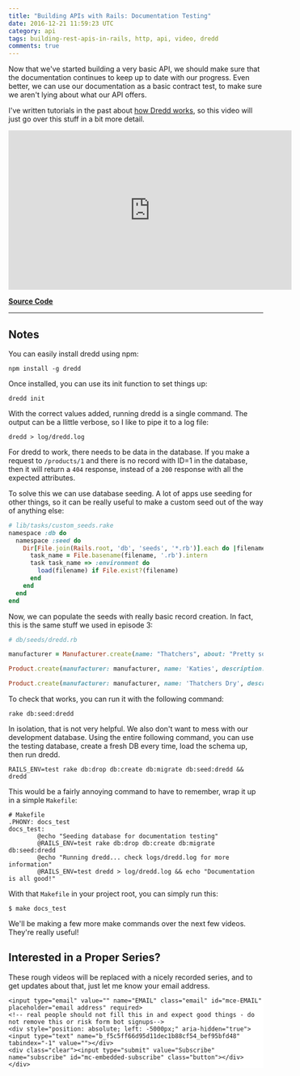 ```yaml
---
title: "Building APIs with Rails: Documentation Testing"
date: 2016-12-21 11:59:23 UTC
category: api
tags: building-rest-apis-in-rails, http, api, video, dredd
comments: true
---
```


Now that we've started building a very basic API, we should make sure that the documentation continues to keep up to date with our progress. Even better, we can use our documentation as a basic contract test, to make sure we aren't lying about what our API offers.

I've written tutorials in the past about [how Dredd works](https://philsturgeon.uk/api/2015/01/28/dredd-api-testing-documentation/), so this video will just go over this stuff in a bit more detail.

<iframe width="560" height="315" src="https://www.youtube.com/embed/dJXTWVuE89Q" frameborder="0" allowfullscreen></iframe>

**[Source Code](https://github.com/philsturgeon/livecoding-apisyouwonthate/tree/master/episode-04-contract-testing-with-dredd)**

<hr/>

## Notes

You can easily install dredd using npm:

~~~ shell
npm install -g dredd
~~~

Once installed, you can use its init function to set things up:

~~~
dredd init
~~~

With the correct values added, running dredd is a single command. The output can be a llittle verbose, so I like to pipe it to a log file:

~~~
dredd > log/dredd.log
~~~

For dredd to work, there needs to be data in the database. If you make a request to `/products/1` and there is no record with ID=1 in the database, then it will return a `404` response, instead of a `200` response with all the expected attributes.

To solve this we can use database seeding. A lot of apps use seeding for other things, so it can be really useful to make a custom seed out of the way of anything else:

~~~ ruby
# lib/tasks/custom_seeds.rake
namespace :db do
  namespace :seed do
    Dir[File.join(Rails.root, 'db', 'seeds', '*.rb')].each do |filename|
      task_name = File.basename(filename, '.rb').intern
      task task_name => :environment do
        load(filename) if File.exist?(filename)
      end
    end
  end
end
~~~

Now, we can populate the seeds with really basic record creation. In fact, this is the same stuff we used in episode 3:

~~~ ruby
# db/seeds/dredd.rb

manufacturer = Manufacturer.create(name: "Thatchers", about: "Pretty solid cider makers who are randomly moving their factories in the south west and going to Ireland...", city: "Dublin", country: "Ireland")

Product.create(manufacturer: manufacturer, name: 'Katies', description: "Unnecessarily strong fizzy cider that sells for the same price as normal ciders.", apv: 7.6, product_type: 'cider')

Product.create(manufacturer: manufacturer, name: 'Thatchers Dry', description: "As the name suggests this is dry, and a little tangy.", apv: 6.5, product_type: 'cider')
~~~

To check that works, you can run it with the following command:

~~~ shell
rake db:seed:dredd
~~~

In isolation, that is not very helpful. We also don't want to mess with our development database. Using the entire following command, you can use the testing database, create a fresh DB every time, load the schema up, then run dredd.

~~~ shell
RAILS_ENV=test rake db:drop db:create db:migrate db:seed:dredd && dredd
~~~

This would be a fairly annoying command to have to remember, wrap it up in a simple `Makefile`:

~~~ shell
# Makefile
.PHONY: docs_test
docs_test:
		@echo "Seeding database for documentation testing"
		@RAILS_ENV=test rake db:drop db:create db:migrate db:seed:dredd
		@echo "Running dredd... check logs/dredd.log for more information"
		@RAILS_ENV=test dredd > log/dredd.log && echo "Documentation is all good!"
~~~

With that `Makefile` in your project root, you can simply run this:

~~~ shell
$ make docs_test
~~~

We'll be making a few more make commands over the next few videos. They're really useful!

## Interested in a Proper Series?

These rough videos will be replaced with a nicely recorded series, and to get updates about that, just let me know your email address.

<!-- Begin MailChimp Signup Form -->
<link href="//cdn-images.mailchimp.com/embedcode/horizontal-slim-10_7.css" rel="stylesheet" type="text/css">
<style type="text/css">
	#mc_embed_signup{background:#fff; clear:left; font:14px; width:100%;}
	/* Add your own MailChimp form style overrides in your site stylesheet or in this style block.
	   We recommend moving this block and the preceding CSS link to the HEAD of your HTML file. */
</style>
<div id="mc_embed_signup">
<form action="//apisyouwonthate.us10.list-manage.com/subscribe/post?u=f5c5ff66d95d11dec1b88cf54&amp;id=bef95bfd48" method="post" id="mc-embedded-subscribe-form" name="mc-embedded-subscribe-form" class="validate" target="_blank" novalidate>
    <div id="mc_embed_signup_scroll">

	<input type="email" value="" name="EMAIL" class="email" id="mce-EMAIL" placeholder="email address" required>
    <!-- real people should not fill this in and expect good things - do not remove this or risk form bot signups-->
    <div style="position: absolute; left: -5000px;" aria-hidden="true"><input type="text" name="b_f5c5ff66d95d11dec1b88cf54_bef95bfd48" tabindex="-1" value=""></div>
    <div class="clear"><input type="submit" value="Subscribe" name="subscribe" id="mc-embedded-subscribe" class="button"></div>
    </div>
</form>
</div>

<!--End mc_embed_signup-->
